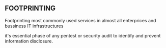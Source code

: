 ## FOOTPRINTING
Footprinting most commonly used services in almost all enterprices and bussiness IT infrastructures

it's essential phase of any pentest or security audit to identify and prevent information disclosure. 
